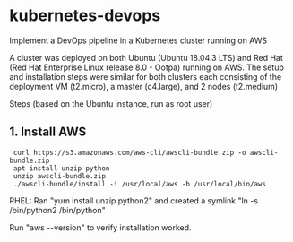 # kubernetes-devops
Implement a DevOps pipeline in a Kubernetes cluster running on AWS

A cluster was deployed on both Ubuntu (Ubuntu 18.04.3 LTS) and Red Hat (Red Hat Enterprise Linux release 8.0 - Ootpa) running on AWS. The setup and installation steps were similar for both clusters each consisting of the deployment VM (t2.micro), a master (c4.large), and 2 nodes (t2.medium)

Steps (based on the Ubuntu instance, run as root user)

## 1. Install AWS
```
 curl https://s3.amazonaws.com/aws-cli/awscli-bundle.zip -o awscli-bundle.zip
 apt install unzip python
 unzip awscli-bundle.zip
 ./awscli-bundle/install -i /usr/local/aws -b /usr/local/bin/aws
```
 RHEL: Ran "yum install unzip python2" and created a symlink "ln -s /bin/python2 /bin/python"

 Run "aws --version" to verify installation worked.


